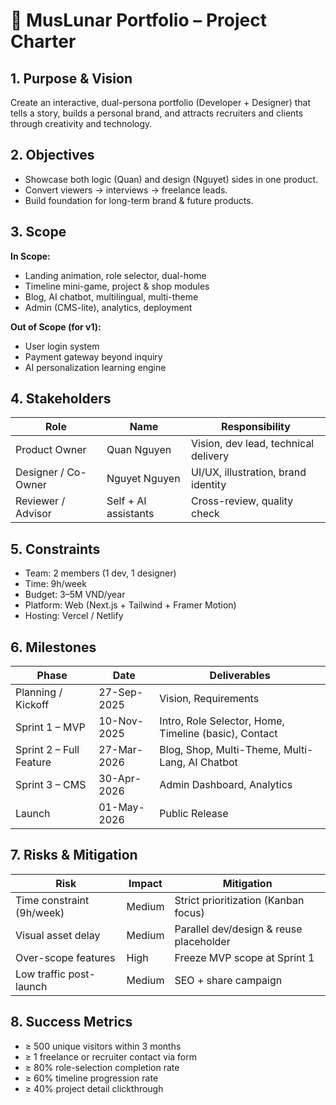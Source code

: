 # 🧭 MusLunar Portfolio – Project Charter

## 1. Purpose & Vision
Create an interactive, dual-persona portfolio (Developer + Designer) that tells a story, builds a personal brand, and attracts recruiters and clients through creativity and technology.

## 2. Objectives
- Showcase both logic (Quan) and design (Nguyet) sides in one product.
- Convert viewers → interviews → freelance leads.
- Build foundation for long-term brand & future products.

## 3. Scope
**In Scope:**
- Landing animation, role selector, dual-home
- Timeline mini-game, project & shop modules
- Blog, AI chatbot, multilingual, multi-theme
- Admin (CMS-lite), analytics, deployment

**Out of Scope (for v1):**
- User login system
- Payment gateway beyond inquiry
- AI personalization learning engine

## 4. Stakeholders
| Role | Name | Responsibility |
|------|------|----------------|
| Product Owner | Quan Nguyen | Vision, dev lead, technical delivery |
| Designer / Co-Owner | Nguyet Nguyen | UI/UX, illustration, brand identity |
| Reviewer / Advisor | Self + AI assistants | Cross-review, quality check |

## 5. Constraints
- Team: 2 members (1 dev, 1 designer)
- Time: 9h/week
- Budget: 3–5M VND/year
- Platform: Web (Next.js + Tailwind + Framer Motion)
- Hosting: Vercel / Netlify

## 6. Milestones
| Phase | Date | Deliverables |
|-------|------|--------------|
| Planning / Kickoff | 27-Sep-2025 | Vision, Requirements |
| Sprint 1 – MVP | 10-Nov-2025 | Intro, Role Selector, Home, Timeline (basic), Contact |
| Sprint 2 – Full Feature | 27-Mar-2026 | Blog, Shop, Multi-Theme, Multi-Lang, AI Chatbot |
| Sprint 3 – CMS | 30-Apr-2026 | Admin Dashboard, Analytics |
| Launch | 01-May-2026 | Public Release |

## 7. Risks & Mitigation
| Risk | Impact | Mitigation |
|------|---------|-------------|
| Time constraint (9h/week) | Medium | Strict prioritization (Kanban focus) |
| Visual asset delay | Medium | Parallel dev/design & reuse placeholder |
| Over-scope features | High | Freeze MVP scope at Sprint 1 |
| Low traffic post-launch | Medium | SEO + share campaign |

## 8. Success Metrics
- ≥ 500 unique visitors within 3 months  
- ≥ 1 freelance or recruiter contact via form  
- ≥ 80% role-selection completion rate  
- ≥ 60% timeline progression rate  
- ≥ 40% project detail clickthrough  
